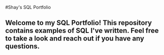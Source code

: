 #Shay's SQL Portfolio
## Welcome to my SQL Portfolio! This repository contains examples of SQL I've written. Feel free to take a look and reach out if you have any questions. 
